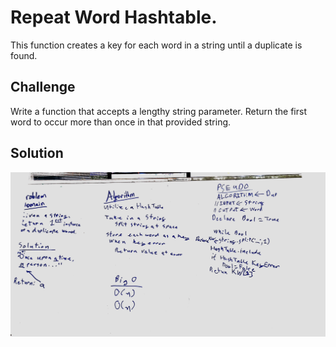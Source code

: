 # Repeat Word Hashtable.
This function creates a key for each word in a string until a duplicate is found.

## Challenge
Write a function that accepts a lengthy string parameter.
Return the first word to occur more than once in that provided string.

## Solution
![Whiteboarding](../../assets/repeat_word.jpg)